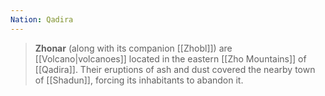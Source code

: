 ```yaml
---
Nation: Qadira
---
```

> **Zhonar** (along with its companion [[Zhobl]]) are [[Volcano|volcanoes]] located in the eastern [[Zho Mountains]] of [[Qadira]]. Their eruptions of ash and dust covered the nearby town of [[Shadun]], forcing its inhabitants to abandon it.